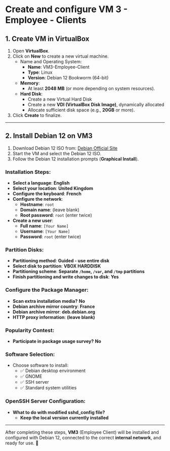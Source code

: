 # Create and configure VM 3 - Employee - Clients

## 1. Create VM in VirtualBox

1. Open **VirtualBox**.
2. Click on **New** to create a new virtual machine.
    - Name and Operating System: 
      - **Name**: VM3-Employee-Client
      - **Type**: Linux
      - **Version**: Debian 12 Bookworm (64-bit)
   - **Memory**: 
     - At least **2048 MB** (or more depending on system resources).
   - **Hard Disk**: 
     - Create a new Virtual Hard Disk
     - Create a new **VDI (VirtualBox Disk Image)**, dynamically allocated
     - Allocate sufficient disk space (e.g., **20GB** or more).
3. Click **Create** to finalize.

---

## 2. Install Debian 12 on VM3

1. Download Debian 12 ISO from: [Debian Official Site](https://www.debian.org/)
2. Start the VM and select the Debian 12 ISO.
3. Follow the Debian 12 installation prompts (**Graphical Install**).

### Installation Steps:

- **Select a language**: **English**
- **Select your location**: **United Kingdom**
- **Configure the keyboard**: **French**
- **Configure the network**:
  - **Hostname**: `root`
  - **Domain name**: (leave blank)
  - **Root password**: `root` (enter twice)
- **Create a new user**:
  - **Full name**: `[Your Name]`
  - **Username**: `[Your Name]`
  - **Password**: `root` (enter twice)

### Partition Disks:

- **Partitioning method**: **Guided - use entire disk**
- **Select disk to partition**: **VBOX HARDDISK**
- **Partitioning scheme**: **Separate `/home`, `/var`, and `/tmp` partitions**
- **Finish partitioning and write changes to disk**: **Yes**

### Configure the Package Manager:

- **Scan extra installation media?** **No**
- **Debian archive mirror country**: **France**
- **Debian archive mirror**: **deb.debian.org**
- **HTTP proxy information**: **(leave blank)**

### Popularity Contest:

- **Participate in package usage survey?** **No**

### Software Selection:

- Choose software to install:
  - ✅ Debian desktop environment
  - ✅ GNOME
  - ✅ SSH server
  - ✅ Standard system utilities

### OpenSSH Server Configuration:

- **What to do with modified sshd_config file?**
  - **Keep the local version currently installed**

---

After completing these steps, **VM3** (Employee Client) will be installed and configured with Debian 12, connected to the correct **internal network**, and ready for use. 🚀